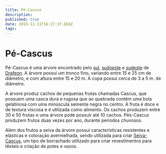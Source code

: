 ```yaml
---
title: Pé-Cascus
description: 
published: true
date: 2019-11-11T16:27:37.658Z
tags: 
---
```


<!-- SUBTITLE: Visão geral sobre Pé-Cascus -->

# Pé-Cascus
Pé-Cascus é uma árvore encontrado pelo [sul](/lugares/plano-material/drafeon/sul-de-drafeon#sul-de-drafeon), [sudoeste](/lugares/plano-material/drafeon/sudoeste-de-drafeon#sudoeste-de-drafeon) e [sudeste](/lugares/plano-material/drafeon/sudeste-de-drafeon#sudeste-de-drafeon) de [Drafeon](/lugares/plano-material/drafeon#drafeon). A árvore possui um tronco fino, variando entre 15 e 25 cm de diâmetro, e com altura entre 15 e 20 m. A copa possui cerca de 3 a 5 m. de diâmetro. 

A árvore produz cachos de pequenas frutas chamadas Cascus, que possuem uma casca dura e rugosa que ao quebrada contém uma bola gelatinosa com uma minúscula semente negra no centro. A fruta é doce e de textura viscosa e é utilizada como alimento. Os cachos produzem entre 30 e 50 frutas e uma árvore pode possuir até 10 cachos. Pés-Cascus produzem frutos duas vezes por ano, durante períodos chuvosos. 

Além dos frutos a seiva da árvore possui características resistentes e elásticas e coloração avermelhada, sendo utilizada para criar [Seiva-Cascus](/itens/seiva-cascus#seiva-cascus), um tipo de borrachado utilizado para criar revestimentos para têxteis e criação de potes e vazos.

